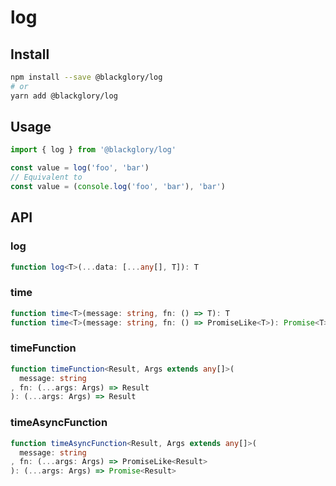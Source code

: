 # log
## Install
```sh
npm install --save @blackglory/log
# or
yarn add @blackglory/log
```

## Usage
```ts
import { log } from '@blackglory/log'

const value = log('foo', 'bar')
// Equivalent to
const value = (console.log('foo', 'bar'), 'bar')
```

## API
### log
```ts
function log<T>(...data: [...any[], T]): T
```

### time
```ts
function time<T>(message: string, fn: () => T): T
function time<T>(message: string, fn: () => PromiseLike<T>): Promise<T>
```

### timeFunction
```ts
function timeFunction<Result, Args extends any[]>(
  message: string
, fn: (...args: Args) => Result
): (...args: Args) => Result
```

### timeAsyncFunction
```ts
function timeAsyncFunction<Result, Args extends any[]>(
  message: string
, fn: (...args: Args) => PromiseLike<Result>
): (...args: Args) => Promise<Result>
```

